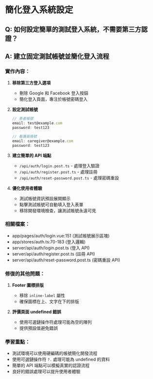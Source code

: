 # 簡化登入系統設定

## Q: 如何設定簡單的測試登入系統，不需要第三方認證？

## A: 建立固定測試帳號並簡化登入流程

### 實作內容：

1. **移除第三方登入選項**
   - 刪除 Google 和 Facebook 登入按鈕
   - 簡化登入頁面，專注於帳號密碼登入

2. **設定測試帳號**
   ```javascript
   // 患者帳號
   email: test@example.com
   password: test123
   
   // 看護員帳號
   email: caregiver@example.com
   password: test123
   ```

3. **建立簡單的 API 端點**
   - `/api/auth/login.post.ts` - 處理登入驗證
   - `/api/auth/register.post.ts` - 處理註冊
   - `/api/auth/reset-password.post.ts` - 處理密碼重設

4. **優化使用者體驗**
   - 測試帳號資訊預設展開顯示
   - 點擊測試帳號可自動填入登入表單
   - 移除開發環境檢查，讓測試帳號永遠可見

### 相關檔案：

- app/pages/auth/login.vue:151 (測試帳號展示區塊)
- app/stores/auth.ts:70-183 (登入邏輯)
- server/api/auth/login.post.ts (登入 API)
- server/api/auth/register.post.ts (註冊 API)
- server/api/auth/reset-password.post.ts (密碼重設 API)

### 修復的其他問題：

1. **Footer 圖標排版**
   - 移除 `inline-label` 屬性
   - 確保圖標在上、文字在下的排版

2. **評價頁面 undefined 錯誤**
   - 使用可選鏈操作符處理可能為空的陣列
   - 提供預設值避免錯誤

### 學習重點：

- 測試環境可以使用硬編碼的帳號簡化開發流程
- 使用可選鏈操作符 `?.` 處理可能為 undefined 的資料
- 簡單的 API 端點可以模擬真實的認證流程
- 良好的錯誤處理可以提升使用者體驗